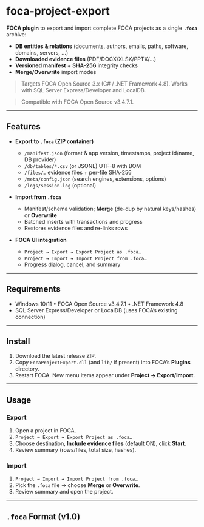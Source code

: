 # foca-project-export

**FOCA plugin** to export and import complete FOCA projects as a single **`.foca`** archive:
- **DB entities & relations** (documents, authors, emails, paths, software, domains, servers, …)
- **Downloaded evidence files** (PDF/DOCX/XLSX/PPTX/…)
- **Versioned manifest** + **SHA-256** integrity checks
- **Merge/Overwrite** import modes

> Targets FOCA Open Source 3.x (C# / .NET Framework 4.8). Works with SQL Server Express/Developer and LocalDB.

> Compatible with FOCA Open Source v3.4.7.1.

---

## Features

- **Export to `.foca` (ZIP container)**
  - `/manifest.json` (format & app version, timestamps, project id/name, DB provider)
  - `/db/tables/*.csv` (or JSONL) UTF-8 with BOM
  - `/files/…` evidence files + per-file SHA-256
  - `/meta/config.json` (search engines, extensions, options)
  - `/logs/session.log` (optional)

- **Import from `.foca`**
  - Manifest/schema validation; **Merge** (de-dup by natural keys/hashes) or **Overwrite**
  - Batched inserts with transactions and progress
  - Restores evidence files and re-links rows

- **FOCA UI integration**
  - `Project → Export → Export Project as .foca…`
  - `Project → Import → Import Project from .foca…`
  - Progress dialog, cancel, and summary

---

## Requirements

- Windows 10/11 • FOCA Open Source v3.4.7.1 • .NET Framework 4.8  
- SQL Server Express/Developer or LocalDB (uses FOCA’s existing connection)

---

## Install

1. Download the latest release ZIP.
2. Copy `FocaProjectExport.dll` (and `lib/` if present) into FOCA’s **Plugins** directory.
3. Restart FOCA. New menu items appear under **Project → Export/Import**.

---

## Usage

### Export
1. Open a project in FOCA.
2. `Project → Export → Export Project as .foca…`
3. Choose destination, **Include evidence files** (default ON), click **Start**.
4. Review summary (rows/files, total size, hashes).

### Import
1. `Project → Import → Import Project from .foca…`
2. Pick the `.foca` file → choose **Merge** or **Overwrite**.
3. Review summary and open the project.

---

## `.foca` Format (v1.0)

